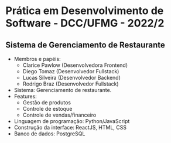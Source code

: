 <h1> Prática em Desenvolvimento de Software - DCC/UFMG - 2022/2 </h1>
<h2> Sistema de Gerenciamento de Restaurante </h2>

- Membros e papéis:
   - Clarice Pawlow (Desenvolvedora Frontend)
   - Diego Tomaz (Desenvolvedor Fullstack)
   - Lucas Silveira (Desenvolvedor Backend)
   - Rodrigo Braz (Desenvolvedor Fullstack)
- Sistema: Gerenciamento de restaurante.
- Features: 
    * Gestão de produtos
    * Controle de estoque
    * Controle de vendas/financeiro
- Linguagem de programação: Python/JavaScript
- Construção da interface: ReactJS, HTML, CSS
- Banco de dados: PostgreSQL
